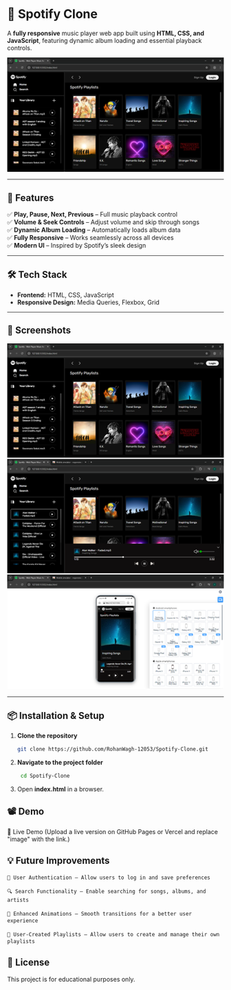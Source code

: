 # 🎵 Spotify Clone

A **fully responsive** music player web app built using **HTML, CSS, and JavaScript**, featuring dynamic album loading and essential playback controls.

![Spotify Clone Preview](images/forGithubDemo1.png)

---

## 🚀 Features  
✅ **Play, Pause, Next, Previous** – Full music playback control  
✅ **Volume & Seek Controls** – Adjust volume and skip through songs  
✅ **Dynamic Album Loading** – Automatically loads album data  
✅ **Fully Responsive** – Works seamlessly across all devices  
✅ **Modern UI** – Inspired by Spotify’s sleek design  

---

## 🛠️ Tech Stack  
- **Frontend:** HTML, CSS, JavaScript  
- **Responsive Design:** Media Queries, Flexbox, Grid  

---

## 📸 Screenshots  
![Home Page](images/forGithubDemo1.png)  
![Music Player](images/forGithubDemo2.png)  
![Responsive View](images/forGithubDemo3Mobile.png)  

---

## 📦 Installation & Setup  
1. **Clone the repository**  
   ```sh
   git clone https://github.com/RohanWagh-12053/Spotify-Clone.git
   ```

2. **Navigate to the project folder**

   ```sh
    cd Spotify-Clone 
   ```
3. Open **index.html** in a browser.

## 📽️ Demo

   🔗 Live Demo (Upload a live version on GitHub Pages or Vercel and replace "image" with the link.)

## 💡 Future Improvements

    🔑 User Authentication – Allow users to log in and save preferences

    🔍 Search Functionality – Enable searching for songs, albums, and artists

    🎨 Enhanced Animations – Smooth transitions for a better user experience

    🎵 User-Created Playlists – Allow users to create and manage their own playlists   

## 📜 License
This project is for educational purposes only.
